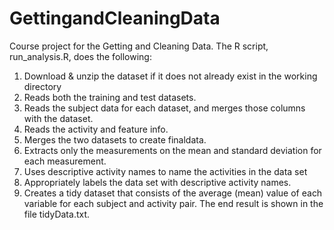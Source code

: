 # GettingandCleaningData
Course project for the Getting and Cleaning Data. The R script, run_analysis.R, does the following:

1. Download & unzip the dataset if it does not already exist in the working directory
2. Reads both the training and test datasets.
3. Reads the subject data for each dataset, and merges those columns with the dataset.
4. Reads the activity and feature info.
5. Merges the two datasets to create finaldata.
6. Extracts only the measurements on the mean and standard deviation for each measurement.
7. Uses descriptive activity names to name the activities in the data set
8. Appropriately labels the data set with descriptive activity names.
9. Creates a tidy dataset that consists of the average (mean) value of each variable for each subject and activity pair.
The end result is shown in the file tidyData.txt.
